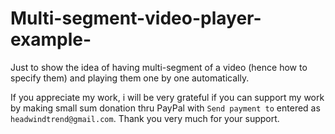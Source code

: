 # Multi-segment-video-player-example-
Just to show the idea of having multi-segment of a video (hence how to specify them) and playing them one by one automatically.

If you appreciate my work, i will be very grateful if you can support my work by making small sum donation thru PayPal with `Send payment to` entered as `headwindtrend@gmail.com`. Thank you very much for your support.
